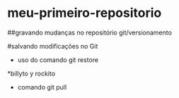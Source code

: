 # meu-primeiro-repositorio

##gravando mudanças no repositório git/versionamento

#salvando modificações no Git

* uso do comando git restore

*billyto y rockito
* comando git pull


